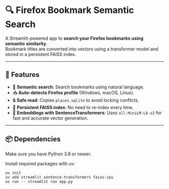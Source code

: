 ﻿# 🔍 Firefox Bookmark Semantic Search

A Streamlit-powered app to **search your Firefox bookmarks using semantic similarity**.  
Bookmark titles are converted into vectors using a transformer model and stored in a persistent FAISS index.

---

## 🚀 Features

- 🔎 **Semantic search**: Search bookmarks using natural language.
- 📥 **Auto-detects Firefox profile** (Windows, macOS, Linux).
- 🔒 **Safe read**: Copies `places.sqlite` to avoid locking conflicts.
- 💾 **Persistent FAISS index**: No need to re-index every time.
- 🧠 **Embeddings with SentenceTransformers**: Uses `all-MiniLM-L6-v2` for fast and accurate vector generation.

---

## 📦 Dependencies

Make sure you have Python 3.8 or newer.

Install required packages with uv:

```uv
uv init
uv add streamlit sentence-transformers faiss-cpu
uv run -- streamlit run app.py
